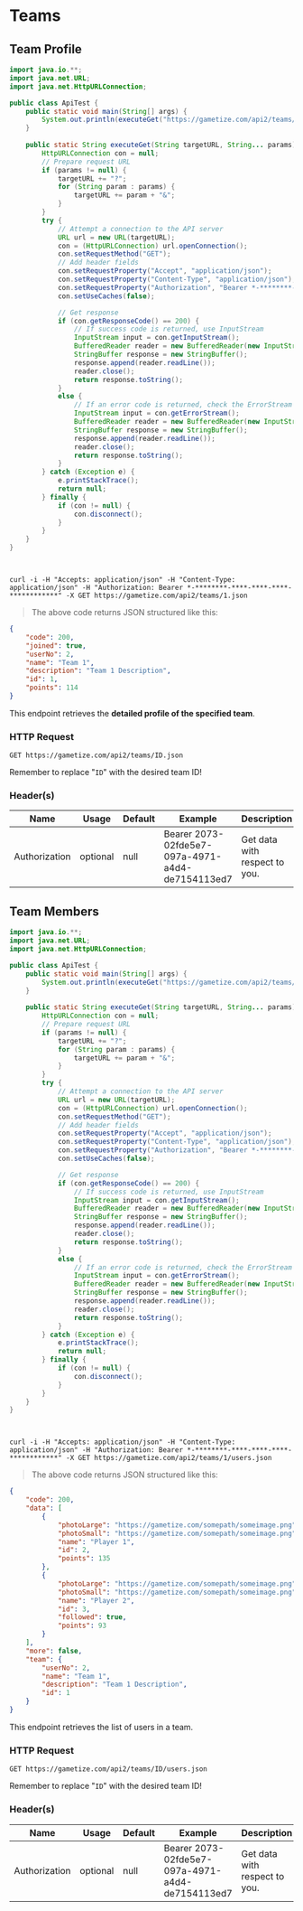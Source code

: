 # Teams

## Team Profile

```java
import java.io.**;
import java.net.URL;
import java.net.HttpURLConnection;

public class ApiTest {
    public static void main(String[] args) {
        System.out.println(executeGet("https://gametize.com/api2/teams/1.json"));
    }
    
    public static String executeGet(String targetURL, String... params) {
        HttpURLConnection con = null;
        // Prepare request URL
        if (params != null) {
            targetURL += "?";
            for (String param : params) {
                targetURL += param + "&";
            }
        }
        try {
            // Attempt a connection to the API server
            URL url = new URL(targetURL);
            con = (HttpURLConnection) url.openConnection();
            con.setRequestMethod("GET");
            // Add header fields
            con.setRequestProperty("Accept", "application/json");
            con.setRequestProperty("Content-Type", "application/json");
            con.setRequestProperty("Authorization", "Bearer *-********-****-****-****-************");
            con.setUseCaches(false);

            // Get response
            if (con.getResponseCode() == 200) {
                // If success code is returned, use InputStream
                InputStream input = con.getInputStream();
                BufferedReader reader = new BufferedReader(new InputStreamReader(input));
                StringBuffer response = new StringBuffer();
                response.append(reader.readLine());
                reader.close();
                return response.toString();
            }
            else {
                // If an error code is returned, check the ErrorStream instead
                InputStream input = con.getErrorStream();
                BufferedReader reader = new BufferedReader(new InputStreamReader(input));
                StringBuffer response = new StringBuffer();
                response.append(reader.readLine());
                reader.close();
                return response.toString();
            }
        } catch (Exception e) {
            e.printStackTrace();
            return null;
        } finally {
            if (con != null) {
                con.disconnect();
            }
        }
    }
}
```

```python
```

```javascript
```

```shell
curl -i -H "Accepts: application/json" -H "Content-Type: application/json" -H "Authorization: Bearer *-********-****-****-****-************" -X GET https://gametize.com/api2/teams/1.json
```

>The above code returns JSON structured like this:

```json
{
    "code": 200,
    "joined": true,
    "userNo": 2,
    "name": "Team 1",
    "description": "Team 1 Description",
    "id": 1,
    "points": 114
}
```

This endpoint retrieves the **detailed profile of the specified team**.

### HTTP Request
`GET https://gametize.com/api2/teams/ID.json`

<aside class="notice">Remember to replace "<code>ID</code>" with the desired team ID!</aside>

### Header(s)
Name | Usage | Default | Example | Description
---|---|---|---|---
Authorization | optional | null | Bearer 2073-02fde5e7-097a-4971-a4d4-de7154113ed7 | Get data with respect to you.

## Team Members

```java
import java.io.**;
import java.net.URL;
import java.net.HttpURLConnection;

public class ApiTest {
    public static void main(String[] args) {
        System.out.println(executeGet("https://gametize.com/api2/teams/1/users.json"));
    }
    
    public static String executeGet(String targetURL, String... params) {
        HttpURLConnection con = null;
        // Prepare request URL
        if (params != null) {
            targetURL += "?";
            for (String param : params) {
                targetURL += param + "&";
            }
        }
        try {
            // Attempt a connection to the API server
            URL url = new URL(targetURL);
            con = (HttpURLConnection) url.openConnection();
            con.setRequestMethod("GET");
            // Add header fields
            con.setRequestProperty("Accept", "application/json");
            con.setRequestProperty("Content-Type", "application/json");
            con.setRequestProperty("Authorization", "Bearer *-********-****-****-****-************");
            con.setUseCaches(false);

            // Get response
            if (con.getResponseCode() == 200) {
                // If success code is returned, use InputStream
                InputStream input = con.getInputStream();
                BufferedReader reader = new BufferedReader(new InputStreamReader(input));
                StringBuffer response = new StringBuffer();
                response.append(reader.readLine());
                reader.close();
                return response.toString();
            }
            else {
                // If an error code is returned, check the ErrorStream instead
                InputStream input = con.getErrorStream();
                BufferedReader reader = new BufferedReader(new InputStreamReader(input));
                StringBuffer response = new StringBuffer();
                response.append(reader.readLine());
                reader.close();
                return response.toString();
            }
        } catch (Exception e) {
            e.printStackTrace();
            return null;
        } finally {
            if (con != null) {
                con.disconnect();
            }
        }
    }
}
```

```python
```

```javascript
```

```shell
curl -i -H "Accepts: application/json" -H "Content-Type: application/json" -H "Authorization: Bearer *-********-****-****-****-************" -X GET https://gametize.com/api2/teams/1/users.json
```

>The above code returns JSON structured like this:

```json
{
    "code": 200,
    "data": [
        {
            "photoLarge": "https://gametize.com/somepath/someimage.png",
            "photoSmall": "https://gametize.com/somepath/someimage.png",
            "name": "Player 1",
            "id": 2,
            "points": 135
        },
        {
            "photoLarge": "https://gametize.com/somepath/someimage.png",
            "photoSmall": "https://gametize.com/somepath/someimage.png",
            "name": "Player 2",
            "id": 3,
            "followed": true,
            "points": 93
        }
    ],
    "more": false,
    "team": {
        "userNo": 2,
        "name": "Team 1",
        "description": "Team 1 Description",
        "id": 1
    }
}
```

This endpoint retrieves the list of users in a team.

### HTTP Request
`GET https://gametize.com/api2/teams/ID/users.json`

<aside class="notice">Remember to replace "<code>ID</code>" with the desired team ID!</aside>

### Header(s)
Name | Usage | Default | Example | Description
---|---|---|---|---
Authorization | optional | null | Bearer 2073-02fde5e7-097a-4971-a4d4-de7154113ed7| Get data with respect to you.
